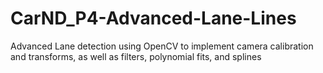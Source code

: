 # CarND_P4-Advanced-Lane-Lines
Advanced Lane detection using OpenCV to implement camera calibration and transforms, as well as filters, polynomial fits, and splines
